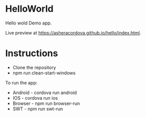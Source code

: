 # HelloWorld

Hello wold Demo app.

Live preview at https://asheracordova.github.io/hello/index.html.

# Instructions
* Clone the repository
* npm run clean-start-windows

To run the app:
* Android - cordova run android
* IOS - cordova run ios
* Browser - npm run browser-run
* SWT - npm run swt-run
